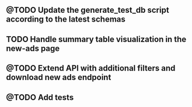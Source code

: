 ## @TODO Update the generate_test_db script according to the latest schemas

## TODO Handle summary table visualization in the new-ads page

## @TODO Extend API with additional filters and download new ads endpoint
## @TODO Add tests
